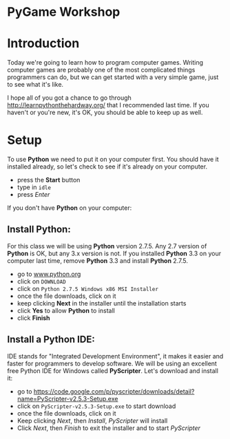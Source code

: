 PyGame Workshop
============================

# Introduction

Today we're going to learn how to program computer games.  Writing computer games are probably one of
the most complicated things programmers can do, but we can get started with a very simple game, just
to see what it's like.

I hope all of you got a chance to go through http://learnpythonthehardway.org/ that I recommended last time.
If you haven't or you're new, it's OK, you should be able to keep up as well.

# Setup

To use **Python** we need to put it on your computer first.  You should have it installed already, 
so let's check to see if it's already on your computer.

* press the **Start** button
* type in `idle`
* press *Enter*

If you don't have **Python** on your computer:

## Install Python:

For this class we will be using **Python** version 2.7.5.  Any 2.7 version of **Python**
is OK, but any 3.x version is not.  If you installed **Python** 3.3 on your computer last time,
remove **Python** 3.3 and install **Python** 2.7.5.

* go to www.python.org
* click on `DOWNLOAD`
* click on `Python 2.7.5 Windows x86 MSI Installer`
* once the file downloads, click on it
* keep clicking **Next** in the installer until the installation starts
* click **Yes** to allow **Python** to install
* click **Finish**

## Install a Python IDE:

IDE stands for "Integrated Development Environment", it makes it easier and faster 
for programmers to develop software.  We will be using an excellent free Python IDE for 
Windows called **PyScripter**.  Let's download and install it:

* go to https://code.google.com/p/pyscripter/downloads/detail?name=PyScripter-v2.5.3-Setup.exe
* click on `PyScripter-v2.5.3-Setup.exe` to start download
* once the file downloads, click on it
* Keep clicking *Next*, then *Install*, *PyScripter* will install
* Click *Next*, then *Finish* to exit the installer and to start *PyScripter*

